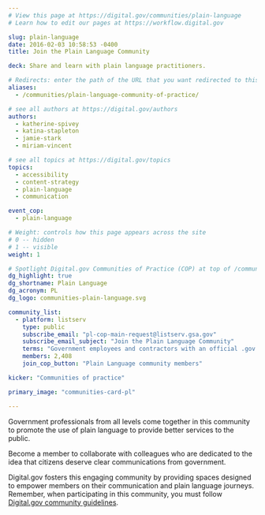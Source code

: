 ```yaml
---
# View this page at https://digital.gov/communities/plain-language
# Learn how to edit our pages at https://workflow.digital.gov

slug: plain-language
date: 2016-02-03 10:58:53 -0400
title: Join the Plain Language Community

deck: Share and learn with plain language practitioners.

# Redirects: enter the path of the URL that you want redirected to this page
aliases:
  - /communities/plain-language-community-of-practice/

# see all authors at https://digital.gov/authors
authors:
  - katherine-spivey
  - katina-stapleton
  - jamie-stark
  - miriam-vincent

# see all topics at https://digital.gov/topics
topics:
  - accessibility
  - content-strategy
  - plain-language
  - communication

event_cop:
  - plain-language

# Weight: controls how this page appears across the site
# 0 -- hidden
# 1 -- visible
weight: 1

# Spotlight Digital.gov Communities of Practice (COP) at top of /communities
dg_highlight: true
dg_shortname: Plain Language
dg_acronym: PL
dg_logo: communities-plain-language.svg

community_list:
  - platform: listserv
    type: public
    subscribe_email: "pl-cop-main-request@listserv.gsa.gov"
    subscribe_email_subject: "Join the Plain Language Community"
    terms: "Government employees and contractors with an official .gov or .mil email are eligible to join."
    members: 2,408
    join_cop_button: "Plain Language community members"

kicker: "Communities of practice"

primary_image: "communities-card-pl"

---
```

Government professionals from all levels come together in this community to promote the use of plain language to provide better services to the public. 

Become a member to collaborate with colleagues who are dedicated to the idea that citizens deserve clear communications from government. 

Digital.gov fosters this engaging community by providing spaces designed to empower members on their communication and plain language journeys. Remember, when participating in this community, you must follow [Digital.gov community guidelines](https://digital.gov/communities/community-guidelines/).